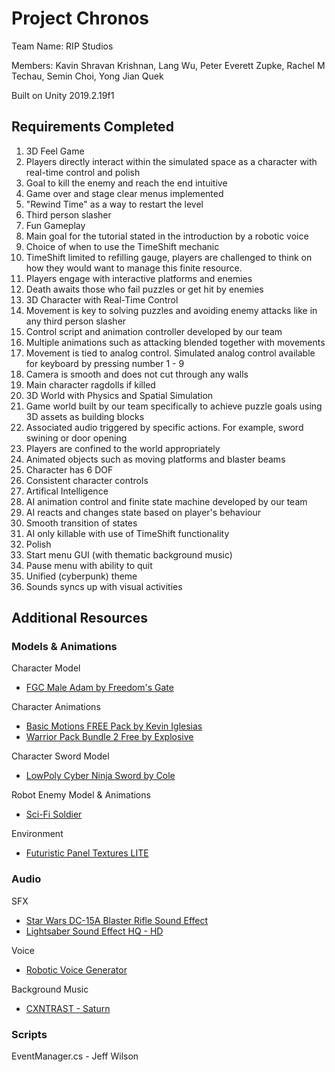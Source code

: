 # Project Chronos 
Team Name: RIP Studios

Members: Kavin Shravan Krishnan, Lang Wu, Peter Everett Zupke, Rachel M Techau, Semin Choi, Yong Jian Quek

Built on Unity 2019.2.19f1

## Requirements Completed
1. 3D Feel Game
  1. Players directly interact within the simulated space as a character with real-time control and polish
  2. Goal to kill the enemy and reach the end intuitive
  3. Game over and stage clear menus implemented
  4. "Rewind Time" as a way to restart the level
  5. Third person slasher
2. Fun Gameplay
  1. Main goal for the tutorial stated in the introduction by a robotic voice
  2. Choice of when to use the TimeShift mechanic
  3. TimeShift limited to refilling gauge, players are challenged to think on how they would want to manage this finite resource.
  4. Players engage with interactive platforms and enemies
  5. Death awaits those who fail puzzles or get hit by enemies
3. 3D Character with Real-Time Control
  1. Movement is key to solving puzzles and avoiding enemy attacks like in any third person slasher
  2. Control script and animation controller developed by our team
  3. Multiple animations such as attacking blended together with movements
  4. Movement is tied to analog control. Simulated analog control available for keyboard by pressing number 1 - 9
  5. Camera is smooth and does not cut through any walls
  6. Main character ragdolls if killed
4. 3D World with Physics and Spatial Simulation
  1. Game world built by our team specifically to achieve puzzle goals using 3D assets as building blocks
  2. Associated audio triggered by specific actions. For example, sword swining or door opening
  3. Players are confined to the world appropriately
  4. Animated objects such as moving platforms and blaster beams
  5. Character has 6 DOF
  6. Consistent character controls
5. Artifical Intelligence
  1. AI animation control and finite state machine developed by our team
  2. AI reacts and changes state based on player's behaviour
  3. Smooth transition of states
  4. AI only killable with use of TimeShift functionality
6. Polish
  1. Start menu GUI (with thematic background music)
  2. Pause menu with ability to quit
  3. Unified (cyberpunk) theme
  4. Sounds syncs up with visual activities

## Additional Resources
### Models & Animations 
Character Model 
- [FGC Male Adam by Freedom's Gate](https://assetstore.unity.com/packages/3d/characters/humanoids/fgc-male-adam-70002) 

Character Animations 
- [Basic Motions FREE Pack by Kevin Iglesias](https://assetstore.unity.com/packages/3d/animations/basic-motions-free-pack-154271) 
- [Warrior Pack Bundle 2 Free by Explosive](https://assetstore.unity.com/packages/3d/animations/warrior-pack-bundle-2-free-42454) 

Character Sword Model 
- [LowPoly Cyber Ninja Sword by Cole](https://assetstore.unity.com/packages/3d/props/weapons/lowpoly-cyber-ninja-sword-129464) 

Robot Enemy Model & Animations 
- [Sci-Fi Soldier](https://assetstore.unity.com/packages/3d/characters/humanoids/sci-fi-soldier-29559)

Environment
- [Futuristic Panel Textures LITE](https://assetstore.unity.com/packages/2d/textures-materials/futuristic-panel-textures-lite-80176)

### Audio
SFX
- [Star Wars DC-15A Blaster Rifle Sound Effect](https://www.youtube.com/watch?v=KM3IWzhBIHw)
- [Lightsaber Sound Effect HQ - HD](https://www.youtube.com/watch?v=__sDEWIjQ_g)

Voice
- [Robotic Voice Generator](https://lingojam.com/RobotVoiceGenerator)

Background Music
- [CXNTRAST - Saturn](https://www.youtube.com/watch?v=B5sNT98RVOU)

### Scripts 
EventManager.cs - Jeff Wilson 
